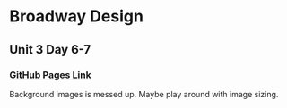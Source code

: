 # Broadway Design

## Unit 3 Day 6-7

### [GitHub Pages Link](https://hc7w2021.github.io/Broadway/)

Background images is messed up.  Maybe play around with image sizing.
